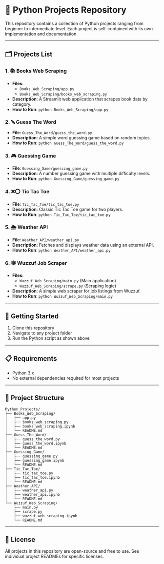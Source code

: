 # 📂 Python Projects Repository

This repository contains a collection of Python projects ranging from beginner to intermediate level. Each project is self-contained with its own implementation and documentation.

---

## 🗂 Projects List

### 1. 📚 Books Web Scraping

* **Files**:
  * `Books_Web_Scraping/app.py`
  * `Books_Web_Scraping/books_web_scraping.py`
* **Description**: A Streamlit web application that scrapes book data by category.
* **How to Run**: `python Books_Web_Scraping/app.py`

### 2. 🔤 Guess The Word

* **File**: `Guess_The_Word/guess_the_word.py`
* **Description**: A simple word guessing game based on random topics.
* **How to Run**: `python Guess_The_Word/guess_the_word.py`

### 3. 🎮 Guessing Game

* **File**: `Guessing_Game/guessing_game.py`
* **Description**: A number guessing game with multiple difficulty levels.
* **How to Run**: `python Guessing_Game/guessing_game.py`

### 4. ❌⭕ Tic Tac Toe

* **File**: `Tic_Tac_Toe/tic_tac_toe.py`
* **Description**: Classic Tic Tac Toe game for two players.
* **How to Run**: `python Tic_Tac_Toe/tic_tac_toe.py`

### 5. 🌦️ Weather API

* **File**: `Weather_API/weather_api.py`
* **Description**: Fetches and displays weather data using an external API.
* **How to Run**: `python Weather_API/weather_api.py`

### 6. 🕸️ Wuzzuf Job Scraper

* **Files**:
  * `Wuzzuf_Web_Scraping/main.py` (Main application)
  * `Wuzzuf_Web_Scraping/scrape.py` (Scraping logic)
* **Description**: A simple web scraper for job listings from Wuzzuf.
* **How to Run**: `python Wuzzuf_Web_Scraping/main.py`

---

## 🚀 Getting Started

1. Clone this repository
2. Navigate to any project folder
3. Run the Python script as shown above

---

## 📋 Requirements

- Python 3.x
- No external dependencies required for most projects

---

## 📜 Project Structure

```
Python_Projects/
├── Books_Web_Scraping/
│   ├── app.py
│   ├── books_web_scraping.py
│   ├── books_web_scraping.ipynb
│   └── README.md
├── Guess_The_Word/
│   ├── guess_the_word.py
│   ├── guess_the_word.ipynb
│   └── README.md
├── Guessing_Game/
│   ├── guessing_game.py
│   ├── guessing_game.ipynb
│   └── README.md
├── Tic_Tac_Toe/
│   ├── tic_tac_toe.py
│   ├── tic_tac_toe.ipynb
│   └── README.md
├── Weather_API/
│   ├── weather_api.py
│   ├── weather_api.ipynb
│   └── README.md
└── Wuzzuf_Web_Scraping/
    ├── main.py
    ├── scrape.py
    ├── wuzzuf_web_scraping.ipynb
    └── README.md
```

---

## 📄 License

All projects in this repository are open-source and free to use. See individual project READMEs for specific licenses.